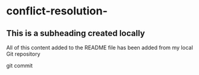 # conflict-resolution-

## This is a subheading created locally

All of this content added to the README file has been added from my local Git repository 

git commit
